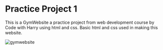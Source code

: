 # Practice Project 1
This is a GymWebsite a practice project from web development course by Code with Harry using html and css. Basic html and css used in making this website.





![gymwebsite](https://user-images.githubusercontent.com/85346255/167255881-002e34ac-55d8-47e7-9770-2acc03223e28.JPG)

